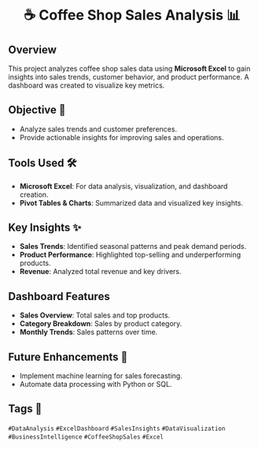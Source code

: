 <h1 align="center">☕ Coffee Shop Sales Analysis 📊</h1>

<h2>Overview</h2>
<p>
This project analyzes coffee shop sales data using <strong>Microsoft Excel</strong> to gain insights into sales trends, customer behavior, and product performance. A dashboard was created to visualize key metrics.
</p>

<h2>Objective 🎯</h2>
<ul>
  <li>Analyze sales trends and customer preferences.</li>
  <li>Provide actionable insights for improving sales and operations.</li>
</ul>

<h2>Tools Used 🛠️</h2>
<ul>
  <li><strong>Microsoft Excel</strong>: For data analysis, visualization, and dashboard creation.</li>
  <li><strong>Pivot Tables & Charts</strong>: Summarized data and visualized key insights.</li>
</ul>

<h2>Key Insights ✨</h2>
<ul>
  <li><strong>Sales Trends</strong>: Identified seasonal patterns and peak demand periods.</li>
  <li><strong>Product Performance</strong>: Highlighted top-selling and underperforming products.</li>
  <li><strong>Revenue</strong>: Analyzed total revenue and key drivers.</li>
</ul>

<h2>Dashboard Features</h2>
<ul>
  <li><strong>Sales Overview</strong>: Total sales and top products.</li>
  <li><strong>Category Breakdown</strong>: Sales by product category.</li>
  <li><strong>Monthly Trends</strong>: Sales patterns over time.</li>
</ul>

<h2>Future Enhancements 🔮</h2>
<ul>
  <li>Implement machine learning for sales forecasting.</li>
  <li>Automate data processing with Python or SQL.</li>
</ul>

<h2>Tags 📂</h2>
<p>
<code>#DataAnalysis</code> <code>#ExcelDashboard</code> <code>#SalesInsights</code> <code>#DataVisualization</code> <code>#BusinessIntelligence</code> <code>#CoffeeShopSales</code> <code>#Excel</code>
</p>
